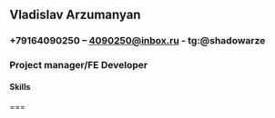 ## Vladislav Arzumanyan  
### +79164090250 – 4090250@inbox.ru - tg:@shadowarze  

### Project manager/FE Developer  


#### Skills
===
